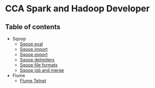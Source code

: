 # CCA Spark and Hadoop Developer


## Table of contents

* Sqoop
  * [Sqoop eval](01_sqoop_eval.md)
  * [Sqoop import](02_sqoop_import.md)
  * [Sqoop export](03_sqoop_export.md)
  * [Sqoop delimiters](04_sqoop_delimiters.md)
  * [Sqoop file formats](05_sqoop_file_formats.md)
  * [Sqoop job and merge](06_sqoop_job_merge.md)
* Flume
  * [Flume Telnet](01_flume_telnet.md)
